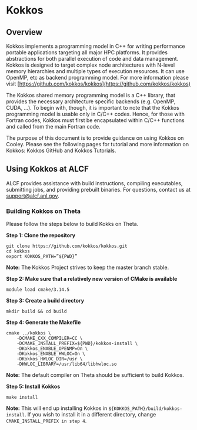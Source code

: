 # Kokkos
## Overview
Kokkos implements a programming model in C++ for writing performance portable applications targeting all major HPC platforms. It provides abstractions for both parallel execution of code and data management. Kokkos is designed to target complex node architectures with N-level memory hierarchies and multiple types of execution resources. It can use OpenMP, etc as backend programming model. For more information please visit [https://github.com/kokkos/kokkos](https://github.com/kokkos/kokkos)

The Kokkos shared memory programming model is a C++ library, that provides the necessary architecture specific backends (e.g. OpenMP, CUDA, …). To begin with, though, it is important to note that the Kokkos programming model is usable only in C/C++ codes. Hence, for those with Fortran codes, Kokkos must first be encapsulated within C/C++ functions and called from the main Fortran code.

The purpose of this document is to provide guidance on using Kokkos on Cooley. Please see the following pages for tutorial and more information on Kokkos: Kokkos GitHub and Kokkos Tutorials. 

## Using Kokkos at ALCF
ALCF provides assistance with build instructions, compiling executables, submitting jobs, and providing prebuilt binaries. For questions, contact us at [support@alcf.anl.gov](https://mailto:support@alcf.anl.gov).

### Building Kokkos on Theta
Please follow the steps below to build Kokks on Theta.

**Step 1:  Clone the repository**
```
git clone https://github.com/kokkos/kokkos.git
cd kokkos
export KOKKOS_PATH=”${PWD}”
```
**Note:** The Kokkos Project strives to keep the master branch stable.

**Step 2:  Make sure that a relatively new version of CMake is available**
```
module load cmake/3.14.5
```
**Step 3:  Create a build directory**
```
mkdir build && cd build
```
**Step 4:  Generate the Makefile**
```
cmake ../kokkos \
    -DCMAKE_CXX_COMPILER=CC \
    -DCMAKE_INSTALL_PREFIX=${PWD}/kokkos-install \
    -DKokkos_ENABLE_OPENMP=On \
    -DKokkos_ENABLE_HWLOC=On \
    -DKokkos_HWLOC_DIR=/usr \
    -DHWLOC_LIBRARY=/usr/lib64/libhwloc.so
```

**Note:** The default compiler on Theta should be sufficient to build Kokkos.

**Step 5: Install Kokkos**
```
make install
```
**Note:** This will end up installing Kokkos in ```${KOKKOS_PATH}/build/kokkos-install```. If you wish to install it in a different directory, change ```CMAKE_INSTALL_PREFIX in step 4```.





